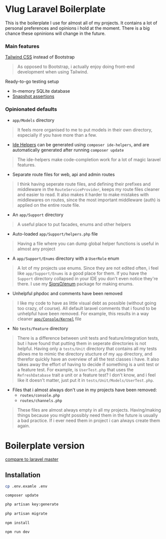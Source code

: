 # Vlug Laravel Boilerplate
This is the boilerplate I use for almost all of my projects. It contains a lot of personal preferences and opinions i hold at the moment. There is a big chance these opninions will change in the future.

### Main features
[Tailwind CSS](https://github.com/tailwindcss/tailwindcss) instead of Bootstrap
> As opposed to Bootstrap, i actually enjoy doing front-end development when using Tailwind.

Ready-to-go testing setup
- In-memory SQLite database
- [Snapshot assertions](https://github.com/spatie/phpunit-snapshot-assertions)


### Opinionated defaults 
- `app/Models` directory
> It feels more organised to me to put models in their own directory, especially if you have more than a few.

- [Ide Helpers](https://github.com/barryvdh/laravel-ide-helper) can be generated using `composer ide-helpers`, and are automatically generated after running `composer update`
> The ide-helpers make code-completion work for a lot of magic laravel features.

- Separate route files for web, api and admin routes
> I think having seperate route files, and defining their prefixes and middleware in the `RouteServiceProvider`, keeps my route files cleaner and easier to read. It also makes it harder to make mistakes with middlewares on routes, since the most important middleware (auth) is applied on the entire route file.

- An `app/Support` directory
> A useful place to put facades, enums and other helpers

- Auto-loaded `app/Support/helpers.php` file
> Having a file where you can dump global helper functions is useful in almost any project

- A `app/Support/Enums` directory with a `UserRole` enum
> A lot of my projects use enums. Since they are not edited often, i feel like `app/Support/Enums` is a good place for them. If you have the `Support` directory collapsed in your IDE you don't even notice they're there. I use my [SjorsO/enum](https://github.com/SjorsO/enum) package for making enums.
 
- Unhelpful phpdoc and comments have been removed
> I like my code to have as little visual debt as possible (without going too crazy, of course). All default laravel comments that i found to be unhelpful have been removed. For example, this results in a way cleaner [`app/Console/Kernel`](https://github.com/SjorsO/vlug/blob/master/app/Console/Kernel.php) file

- No `tests/Feature` directory
> There is a difference between unit tests and feature/integration tests, but i have found that putting them in seperate directories is not helpful. Having only a `tests/Unit` directory that contains all my tests allows me to mimic the directory stucture of my `app` directory, and therefor quickly have an overview of all the test classes i have. It also takes away the effort of having to decide if something is a unit test or a feature test. For example, is `UserTest.php` that uses the `RefreshDatabase` trait a unit or a feature test? I don't know, and i feel like it doesn't matter, just put it in `tests/Unit/Models/UserTest.php`.

- Files that i almost always don't use in my projects have been removed:
  - `routes/console.php`
  - `routes/channels.php`
> These files are almost always empty in all my projects. Having/making things because you might possibly need them in the future is usually a bad practice. If i ever need them in project i can always create them again.

# Boilerplate version
[compare to laravel master](https://github.com/laravel/laravel/compare/5da2d13b04ede450120affdd46c0cbe3a2fe54ef...master)

## Installation
```bash
cp .env.examle .env

composer update

php artisan key:generate
 
php artisan migrate
 
npm install
 
npm run dev
```
